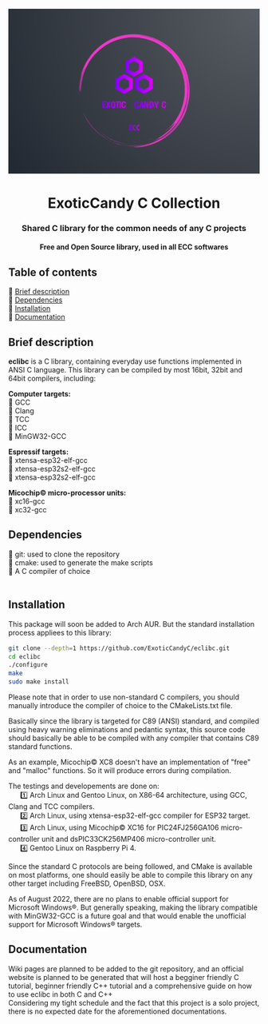 ![alt text](media/banner.png)
<h1 align="center">ExoticCandy C Collection</h1>
<h3 align="center">Shared C library for the common needs of any C projects</h3>
<h4 align="center">Free and Open Source library, used in all ECC softwares</h4>


## Table of contents
🔸 [Brief description](#brief-description) \
🔸 [Dependencies](#dependencies) \
🔸 [Installation](#installation) \
🔸 [Documentation](#documentation)




## Brief description

**eclibc** is a C library, containing everyday use functions implemented in ANSI C language. This library can be compiled by most 16bit, 32bit and 64bit compilers, including:

**Computer targets:**<br />
🔹 GCC<br />
🔹 Clang<br />
🔹 TCC<br />
🔹 ICC<br />
🔹 MinGW32-GCC<br />

**Espressif targets:**<br />
🔸 xtensa-esp32-elf-gcc<br />
🔸 xtensa-esp32s2-elf-gcc<br />
🔸 xtensa-esp32s2-elf-gcc<br />

**Micochip© micro-processor units:**<br />
🔸 xc16-gcc<br />
🔸 xc32-gcc<br />


## Dependencies

💠️ git: used to clone the repository<br />
💠️ cmake: used to generate the make scripts<br />
💠️ A C compiler of choice<br />
<br />

## Installation

This package will soon be added to Arch AUR. But the standard installation process appliees to this library:

```bash
git clone --depth=1 https://github.com/ExoticCandyC/eclibc.git
cd eclibc
./configure
make
sudo make install
```

Please note that in order to use non-standard C compilers, you should manually introduce the compiler of choice to the CMakeLists.txt file.

Basically since the library is targeted for C89 (ANSI) standard, and compiled using heavy warning eliminations and pedantic syntax, this source code should basically be able to be compiled with any compiler that contains C89 standard functions.

As an example, Micochip© XC8 doesn't have an implementation of "free" and "malloc" functions. So it will produce errors during compilation.

The testings and developements are done on:<br />
&nbsp;&nbsp;&nbsp;&nbsp;&nbsp;&nbsp;1️⃣ Arch Linux and Gentoo Linux, on X86-64 architecture, using GCC, Clang and TCC compilers.<br />
&nbsp;&nbsp;&nbsp;&nbsp;&nbsp;&nbsp;2️⃣ Arch Linux, using xtensa-esp32-elf-gcc compiler for ESP32 target.<br />
&nbsp;&nbsp;&nbsp;&nbsp;&nbsp;&nbsp;3️⃣ Arch Linux, using Micochip© XC16 for PIC24FJ256GA106 micro-controller unit and dsPIC33CK256MP406 micro-controller unit.<br />
&nbsp;&nbsp;&nbsp;&nbsp;&nbsp;&nbsp;4️⃣ Gentoo Linux on Raspberry Pi 4.<br />

Since the standard C protocols are being followed, and CMake is available on most platforms, one should easily be able to compile this library on any other target including FreeBSD, OpenBSD, OSX. 

As of August 2022, there are no plans to enable official support for Microsoft Windows®. But generally speaking, making the library compatible with MinGW32-GCC is a future goal and that would enable the unofficial support for Microsoft Windows® targets.

## Documentation

Wiki pages are planned to be added to the git repository, and an official website is planned to be generated that will host a begginer friendly C tutorial, beginner friendly C++ tutorial and a comprehensive guide on how to use eclibc in both C and C++<br />
Considering my tight schedule and the fact that this project is a solo project, there is no expected date for the aforementioned documentations.






